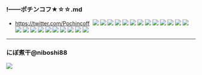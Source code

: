 ### !——ポチンコフ★☆☆.md
- https://twitter.com/Pochincoff
![]()
![](https://pbs.twimg.com/media/EFX5REFUwAEonPR?format=jpg&name=360x360)
![](https://pbs.twimg.com/media/EFX5RGiUYAAYTmg?format=jpg&name=360x360)
![](https://pbs.twimg.com/media/EFL-nP8UUAAns-9?format=jpg&name=360x360)
![](https://pbs.twimg.com/media/EFL-qNoUEAATTbj?format=jpg&name=360x360)
![](https://pbs.twimg.com/media/EEpLlogVAAA_Xl-?format=jpg&name=360x360)
![](https://pbs.twimg.com/media/EEpLlrKUEAAU6qe?format=jpg&name=360x360)
![](https://pbs.twimg.com/media/EEpLlrQUEAA1NGD?format=jpg&name=360x360)
![](https://pbs.twimg.com/media/EEpLlsWVUAERt23?format=jpg&name=360x360)
![](https://pbs.twimg.com/media/EEZurL-U4AAL-lH?format=jpg&name=small)
![](https://pbs.twimg.com/media/EEZurMFUYAALvCz?format=jpg&name=360x360)
![](https://pbs.twimg.com/media/EEZurMMUUAA4Eb2?format=jpg&name=360x360)
![](https://pbs.twimg.com/media/EEEFXdbUYAEaS6O?format=jpg&name=360x360)
![](https://pbs.twimg.com/media/EEEFXfIUwAA2vko?format=jpg&name=360x360)
![](https://pbs.twimg.com/media/EDW_uXQU0AIE3yX?format=jpg&name=360x360)
![](https://pbs.twimg.com/media/EDW_uZ4VAAAEfe9?format=jpg&name=360x360)
![](https://pbs.twimg.com/media/EDLgLUpVAAE97M6?format=jpg&name=900x900)
![](https://pbs.twimg.com/media/D_U44JKVUAABnXq?format=jpg&name=360x360)
![](https://pbs.twimg.com/media/D_U44JQUYAAHiGi?format=jpg&name=360x360)
![](https://pbs.twimg.com/media/D-2Hhn0VAAAQWPT?format=jpg&name=360x360)
![](https://pbs.twimg.com/media/D-2HmQaUwAEVrdC?format=jpg&name=360x360)
![](https://pbs.twimg.com/media/D9b9czlUcAA7WDS?format=jpg&name=small)
![](https://pbs.twimg.com/media/D9b9czqUwAAvmhF?format=jpg&name=360x360)
![](https://pbs.twimg.com/media/D5hwdOdXoAE8lI5?format=jpg&name=small)
---
### にぼ煮干@niboshi88
![](https://pbs.twimg.com/media/EFO4d6CUUAAtCet?format=jpg&name=4096x4096)
